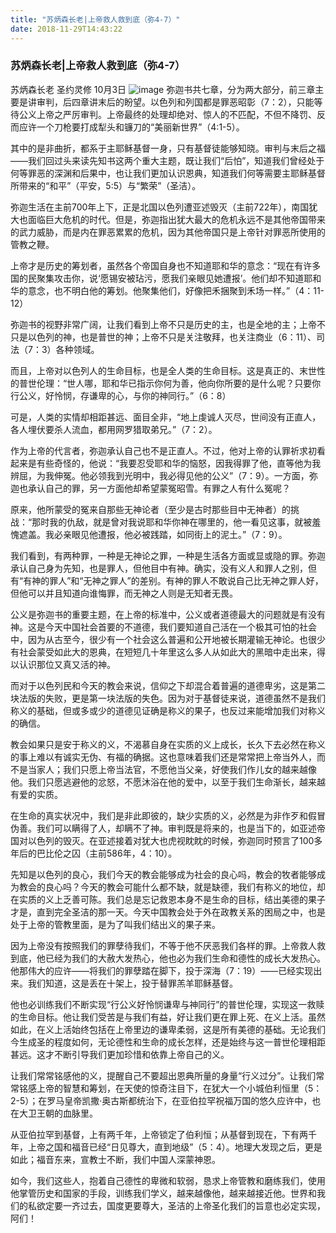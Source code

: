 ```yaml
---
title: "苏炳森长老|上帝救人救到底（弥4-7）"
date: 2018-11-29T14:43:22
---
```


### 苏炳森长老|上帝救人救到底（弥4-7）

苏炳森长老  圣约灵修  10月3日
![image](https://user-images.githubusercontent.com/37917810/49229289-23207900-f428-11e8-901b-2145714f041f.png)
弥迦书共七章，分为两大部分，前三章主要是讲审判，后四章讲末后的盼望。以色列和列国都是罪恶昭彰（7：2），只能等待公义上帝之严厉审判。上帝最终的处理却绝对、惊人的不匹配，不但不降罚、反而应许一个刀枪要打成犁头和镰刀的“美丽新世界”（4:1-5）。
 
其中的是非曲折，都系于主耶稣基督一身，只有基督徒能够知晓。审判与末后之福——我们回过头来读先知书这两个重大主题，既让我们“后怕”，知道我们曾经处于何等罪恶的深渊和后果中，也让我们更加认识恩典，知道我们何等需要主耶稣基督所带来的“和平”（平安，5:5）与“繁荣”（圣洁）。
 
弥迦生活在主前700年上下，正是北国以色列遭亚述毁灭（主前722年），南国犹大也面临巨大危机的时代。但是，弥迦指出犹大最大的危机永远不是其他帝国带来的武力威胁，而是内在罪恶累累的危机，因为其他帝国只是上帝针对罪恶所使用的管教之鞭。
 
上帝才是历史的筹划者，虽然各个帝国自身也不知道耶和华的意念：“现在有许多国的民聚集攻击你，说‘愿锡安被玷污，愿我们亲眼见她遭报’。他们却不知道耶和华的意念，也不明白他的筹划。他聚集他们，好像把禾捆聚到禾场一样。”（4：11-12）
 
弥迦书的视野非常广阔，让我们看到上帝不只是历史的主，也是全地的主；上帝不只是以色列的神，也是普世的神；上帝不只是关注敬拜，也关注商业（6：11）、司法（7：3）各种领域。
 
而且，上帝对以色列人的生命目标，也是全人类的生命目标。这是真正的、末世性的普世伦理：“世人哪，耶和华已指示你何为善，他向你所要的是什么呢？只要你行公义，好怜悯，存谦卑的心，与你的神同行。”（6：8）
 
可是，人类的实情却相距甚远、面目全非，“地上虔诚人灭尽，世间没有正直人，各人埋伏要杀人流血，都用网罗猎取弟兄。”（7：2）。
 
作为上帝的代言者，弥迦承认自己也不是正直人。不过，他对上帝的认罪祈求初看起来是有些奇怪的，他说：“我要忍受耶和华的恼怒，因我得罪了他，直等他为我辨屈，为我伸冤。他必领我到光明中，我必得见他的公义”（7：9）。一方面，弥迦也承认自己的罪，另一方面他却希望蒙冤昭雪。有罪之人有什么冤呢？
 
原来，他所蒙受的冤来自那些无神论者（至少是古时那些目中无神者）的挑战：“那时我的仇敌，就是曾对我说耶和华你神在哪里的，他一看见这事，就被羞愧遮盖。我必亲眼见他遭报，他必被践踏，如同街上的泥土。”（7：9）。
 
我们看到，有两种罪，一种是无神论之罪，一种是生活各方面或显或隐的罪。弥迦承认自己身为先知，也是罪人，但他目中有神。确实，没有义人和罪人之别，但有“有神的罪人”和“无神之罪人”的差别。有神的罪人不敢说自己比无神之罪人好，但他可以并且知道向谁悔罪，而无神之人则是无知者无畏。
 
公义是弥迦书的重要主题，在上帝的标准中，公义或者道德最大的问题就是有没有神。这是今天中国社会首要的不道德，我们要知道自己活在一个极其可怕的社会中，因为从古至今，很少有一个社会这么普遍和公开地被长期灌输无神论。也很少有社会蒙受如此大的恩典，在短短几十年里这么多人从如此大的黑暗中走出来，得以认识那位又真又活的神。
 
而对于以色列民和今天的教会来说，信仰之下却混合着普遍的道德卑劣，这是第二块法版的失败，更是第一块法版的失色。因为对于基督徒来说，道德虽然不是我们称义的基础，但或多或少的道德见证确是称义的果子，也反过来能增加我们对称义的确信。
 
教会如果只是安于称义的义，不渴慕自身在实质的义上成长，长久下去必然在称义的事上难以有诚实无伪、有福的确据。这也意味着我们还是常常把上帝当外人，而不是当家人；我们只愿上帝当法官，不愿他当父亲，好使我们作儿女的越来越像他。我们只愿逃避他的忿怒，不愿沐浴在他的爱中，以至于我们生命渐长，越来越有爱的实质。
 
在生命的真实状况中，我们是非此即彼的，缺少实质的义，必然是为非作歹和假冒伪善。我们可以瞒得了人，却瞒不了神。审判既是将来的，也是当下的，如亚述帝国对以色列的毁灭。在亚述接着对犹大也虎视眈眈的时候，弥迦同时预言了100多年后的巴比伦之囚（主前586年，4：10）。
 
先知是以色列的良心，我们今天的教会能够成为社会的良心吗，教会的牧者能够成为教会的良心吗？今天的教会可能什么都不缺，就是缺德，我们有称义的地位，却在实质的义上乏善可陈。我们总是忘记救恩本身不是生命的目标，结出美德的果子才是，直到完全圣洁的那一天。今天中国教会处于外在政教关系的困局之中，也是处于上帝的管教里面，是为了叫我们结出义的果子来。
 
因为上帝没有按照我们的罪孽待我们，不等于他不厌恶我们各样的罪。上帝救人救到底，他已经为我们的大赦大发热心，他也必为我们生命和德性的成长大发热心。他那伟大的应许——将我们的罪孽踏在脚下，投于深海（7：19）——已经实现出来。我们知道，这是丢在十架上，投于替罪羔羊耶稣基督。
 
他也必训练我们不断实现“行公义好怜悯谦卑与神同行”的普世伦理，实现这一救赎的生命目标。他让我们受苦是与我们有益，好让我们更在罪上死、在义上活。虽然如此，在义上活始终包括在上帝里边的谦卑柔弱，这是所有美德的基础。无论我们今生成圣的程度如何，无论德性和生命的成长怎样，还是始终与这一普世伦理相距甚远。这才不断引导我们更加珍惜和依靠上帝自己的义。
 
让我们常常铭感他的义，提醒自己不要超出恩典所量的身量“行义过分”。让我们常常铭感上帝的智慧和筹划，在天使的惊奇注目下，在犹大一个小城伯利恒里（5：2-5）；在罗马皇帝凯撒·奥古斯都统治下，在亚伯拉罕祝福万国的悠久应许中，也在大卫王朝的血脉里。
 
从亚伯拉罕到基督，上有两千年，上帝锁定了伯利恒；从基督到现在，下有两千年，上帝之国和福音已经“日见尊大，直到地级”（5：4）。地理大发现之后，更是如此；福音东来，宣教士不断，我们中国人深蒙神恩。
 
如今，我们这些人，抱着自己德性的卑微和软弱，恳求上帝管教和磨练我们，使用他掌管历史和国家的手段，训练我们学义，越来越像他，越来越接近他。世界和我们的私欲定要一齐过去，国度更要尊大，圣洁的上帝圣化我们的旨意也必定实现，阿们！
 
 